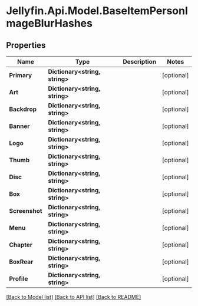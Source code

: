 
# Jellyfin.Api.Model.BaseItemPersonImageBlurHashes

## Properties

Name | Type | Description | Notes
------------ | ------------- | ------------- | -------------
**Primary** | **Dictionary&lt;string, string&gt;** |  | [optional] 
**Art** | **Dictionary&lt;string, string&gt;** |  | [optional] 
**Backdrop** | **Dictionary&lt;string, string&gt;** |  | [optional] 
**Banner** | **Dictionary&lt;string, string&gt;** |  | [optional] 
**Logo** | **Dictionary&lt;string, string&gt;** |  | [optional] 
**Thumb** | **Dictionary&lt;string, string&gt;** |  | [optional] 
**Disc** | **Dictionary&lt;string, string&gt;** |  | [optional] 
**Box** | **Dictionary&lt;string, string&gt;** |  | [optional] 
**Screenshot** | **Dictionary&lt;string, string&gt;** |  | [optional] 
**Menu** | **Dictionary&lt;string, string&gt;** |  | [optional] 
**Chapter** | **Dictionary&lt;string, string&gt;** |  | [optional] 
**BoxRear** | **Dictionary&lt;string, string&gt;** |  | [optional] 
**Profile** | **Dictionary&lt;string, string&gt;** |  | [optional] 

[[Back to Model list]](../README.md#documentation-for-models)
[[Back to API list]](../README.md#documentation-for-api-endpoints)
[[Back to README]](../README.md)

